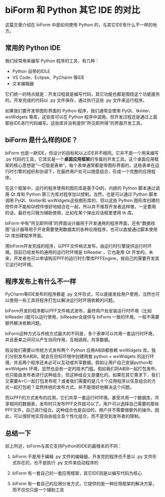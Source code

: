 # biForm 和 Python 其它 IDE 的对比

这篇文章介绍在 biForm 中是如何使用 Python 的，与其它IDE有什么不一样的地方。

## 常用的 Python IDE

我们经常用来编写 Python 程序的工具，有几种：

- Python 自带的IDLE
- VS Code、Eclipse、PyCharm 等IDE
- 文本编辑器

它们统一的特点就是：开发过程就是编写代码，其它功能也都是围绕这个功能服务的。开发完成的代码以 .py 文件保存，通过执行这些 .py 文件来运行程序。

如果我们要开发带图形界面的 Python 程序，我们通常会使用 PyQt、tkinter、wxWidgets 等库，这些库可以在 Python 程序中调用。但开发过程还是通过上面那些IDE进行代码编写。这些库并没有提供“所见即所得”的界面开发工具。

## biForm 是什么样的IDE？

biForm 也是一款IDE，但设计的目标和以上IDE并不相同。它并不是一个用来编写 .py 代码的工具，它其实是一个**桌面应用框架**的专属的开发工具。这个桌面应用框架的核心思想是“一切皆是表单”。每个表单通常都是带图形界面的，这些表单在运行时引擎的组织和协调下，在最终用户处可以随意组合，形成一个完整的应用程序。

在这个框架中，运行的程序使用的图形库是基于Qt的，内嵌的 Python 脚本通过调用 Qt 库和 Python 第三方库对程序加以控制。当然，也是可以通过 Python 脚本调用 PyQt、tkinter和 wxWidgets这些图形库的，但以这些 Python 图形库创建的控件并不能和Qt控件很好地结合在一起，所以并不推荐开发者这样做，一定要用的话，最好也只做为辅助使用，比如在某个弹出对话框里使用 tk 库。

biForm 中有“所见即所得”的界面设计器用于开发通用的程序界面，还有“数据视图”设计器等用于开发需要使用数据库的各种应用程序，也可以直接通过脚本使用 Qt 库创建程序界面。

用biForm开发完成的程序，以PFF文件格式发布，由运行时引擎提供运行时环境。目前已经发布的通用的运行时环境是 biReader ，它也是用 Qt 开发的。未来，开发者也可以申请购买PFF的运行时引擎库PFFEngine，按自己的需要开发其它运行时环境。

## 程序发布上有什么不一样

PyCharm等IDE发布的程序都是 .py 文件形式，可以直接发给用户使用，当然也可以使用一些工具将程序打包以解决运行时环境依赖的问题。

biForm开发的程序都以PFF文件格式发布，最终用户处安装运行时环境（比如 biReader )就可以运行使用，biReader会提供与 biForm 一致的环境，一般不需要额外解决依赖问题。

biForm这种方式与传统方式最大的不同是，多个表单可以共用一套运行时环境，并且表单之间可以产生协同作用，互相调用，共享数据。

假设我们需要以传统方式发布两个 Python 应用A和B都依赖 wxWidgets 库。我们分别发布A和B，就会在目标环境中创建两套 python + wxWidgets 的运行环境，并且两个程序还未必可以互动或共享数据。假如让用户自己安装python和 wxWidgets 环境，显然也会有一定的技术门槛。假如我们将A和B一起打包发布，也只能由发布者进行这种组合，但这种组合又是僵化的。如果在其它需求下，我们又需要A+C一起打包发布呢？或者我们需要的是几十个应用程序以任意组合的方式一起打包呢？显然传统的发布方式，并不能很好地解决这个问题。

而以PFF的方式发布的应用，它们共享一套运行时环境，甚至共用一个数据库，共享相同的数据表，发布时只发布PFF文件就可以了。用户可以选择自己需要的那些PFF文件，自己进行组合。这种组合也是自动的，用户并不需要做额外的操作。因此，可以很好地实现自由组合及个性化组合，而不是受到发布者的限制。

## 总结一下

综上所述，biForm与其它支持Python的IDE的最根本的不同：

1. biForm 不是用于编辑 .py 文件的编辑器，开发完的程序也不是以 .py 文件形式存在的，也不是执行 .py 文件来启动程序的

2. biForm 有一套自己的一套应用框架，其它IDE则是以编写代码为核心

3. biForm 有一套自己的应用分发方式，它提供的是一种应用框架的解决方案，而不仅仅只是一个辅助工具



